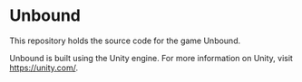 # Unbound

This repository holds the source code for the game Unbound.

Unbound is built using the Unity engine. For more information on Unity, visit https://unity.com/.

